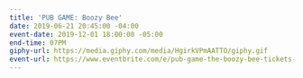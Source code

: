 ```yaml
---
title: 'PUB GAME: Boozy Bee'
date: 2019-06-21 20:45:00 -04:00
event-date: 2019-12-01 18:00:00 -05:00
end-time: 07PM
giphy-url: https://media.giphy.com/media/HgirkVPmAATTO/giphy.gif
event-url: https://www.eventbrite.com/e/pub-game-the-boozy-bee-tickets-83753140899
---
```


